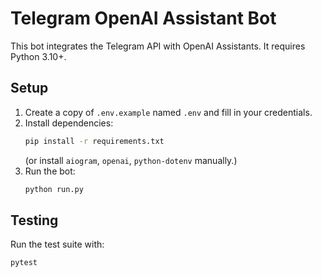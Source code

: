# Telegram OpenAI Assistant Bot

This bot integrates the Telegram API with OpenAI Assistants. It requires Python 3.10+.

## Setup
1. Create a copy of `.env.example` named `.env` and fill in your credentials.
2. Install dependencies:
   ```bash
   pip install -r requirements.txt
   ```
   (or install `aiogram`, `openai`, `python-dotenv` manually.)
3. Run the bot:
   ```bash
   python run.py
   ```

## Testing
Run the test suite with:
```bash
pytest
```
